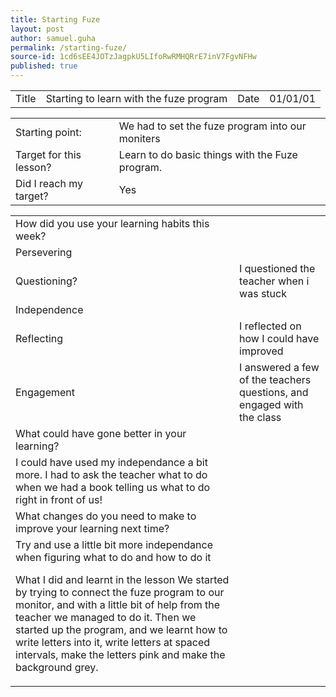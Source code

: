 ```yaml
---
title: Starting Fuze
layout: post
author: samuel.guha
permalink: /starting-fuze/
source-id: 1cd6sEE4JOTzJagpkU5LIfoRwRMHQRrE7inV7FgvNFHw
published: true
---
```

<table>
  <tr>
    <td>Title</td>
    <td>Starting to learn with the fuze program</td>
    <td>Date</td>
    <td>01/01/01</td>
  </tr>
</table>


<table>
  <tr>
    <td>Starting point:</td>
    <td>We had to set the fuze program into our moniters</td>
  </tr>
  <tr>
    <td>Target for this lesson?</td>
    <td>Learn to do basic things with the Fuze program.</td>
  </tr>
  <tr>
    <td>Did I reach my target? </td>
    <td>Yes</td>
  </tr>
</table>


<table>
  <tr>
    <td>How did you use your learning habits this week?</td>
    <td></td>
  </tr>
  <tr>
    <td>Persevering</td>
    <td></td>
  </tr>
  <tr>
    <td>Questioning?</td>
    <td>I questioned the teacher when i was stuck </td>
  </tr>
  <tr>
    <td>Independence</td>
    <td></td>
  </tr>
  <tr>
    <td>Reflecting</td>
    <td>I reflected on how I could have improved</td>
  </tr>
  <tr>
    <td>Engagement</td>
    <td>I answered a few of the teachers questions, and engaged with the class</td>
  </tr>
  <tr>
    <td>What could have gone better in your learning?</td>
    <td></td>
  </tr>
  <tr>
    <td>I could have used my independance a bit more. I had to ask the teacher what to do when we had a book telling us what to do right in front of us!</td>
    <td></td>
  </tr>
  <tr>
    <td>What changes do you need to make to improve your learning next time?</td>
    <td></td>
  </tr>
  <tr>
    <td>Try and use a little bit more independance when figuring what to do and how to do it

What I did and learnt in the lesson
We started by trying to connect the fuze program to our monitor, and with a little bit of help from the teacher we managed to do it. Then we started up the program, and we learnt how to write letters into it, write letters at spaced intervals, make the letters pink and make the background grey.</td>
    <td></td>
  </tr>
</table>


